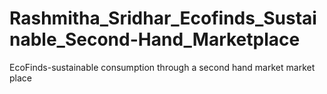 # Rashmitha_Sridhar_Ecofinds_Sustainable_Second-Hand_Marketplace
EcoFinds-sustainable consumption through a second hand market market place
